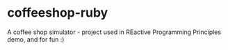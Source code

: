 # coffeeshop-ruby
A coffee shop simulator - project used in REactive Programming Principles demo, and for fun :)
